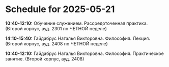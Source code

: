 # Schedule for 2025-05-21

**10:40-12:10:** Обучение служением. Рассредоточенная практика. (Второй корпус, ауд. 2301 по ЧЕТНОЙ неделе)

**14:10-15:40:** Гайдабрус Наталья Викторовна. Философия. Лекция. (Второй корпус, ауд. 2408 по ЧЕТНОЙ неделе)

**10:40-12:10:** Гайдабрус Наталья Викторовна. Философия. Практическое занятие. (Второй корпус, ауд. 2408)

